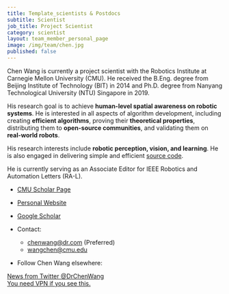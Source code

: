 ```yaml
---
title: Template_scientists & Postdocs
subtitle: Scientist
job_title: Project Scientist
category: scientist
layout: team_member_personal_page
image: /img/team/chen.jpg
published: false
---
```


Chen Wang is currently a project scientist with the Robotics Institute at Carnegie Mellon University (CMU). He received the B.Eng. degree from Beijing Institute of Technology (BIT) in 2014 and Ph.D. degree from Nanyang Technological University (NTU) Singapore in 2019.

His research goal is to achieve **human-level spatial awareness on robotic systems**. He is interested in all aspects of algorithm development, including creating **efficient algorithms**, proving their **theoretical properties**, distributing them to **open-source communities**, and validating them on **real-world robots**.

His research interests include **robotic perception, vision, and learning**.
He is also engaged in delivering simple and efficient [source code](https://github.com/wang-chen).

He is currently serving as an Associate Editor for IEEE Robotics and Automation Letters (RA-L).

- [CMU Scholar Page](https://scholars.cmu.edu/8810-chen-wang)

- [Personal Website](https://chenwang.site)

- [Google Scholar](https://scholar.google.com/citations?user=vZfmKl4AAAAJ)

- Contact:
    - <chenwang@dr.com> (Preferred)
    - <wangchen@cmu.edu>

- Follow Chen Wang elsewhere:
    <div class="sharethis-inline-follow-buttons"></div>

<a class="twitter-timeline"
        data-tweet-limit="5"
        data-theme="light"
        width="100%"
        href="https://twitter.com/DrChenWang">News from Twitter @DrChenWang<br>You need VPN if you see this.
</a>
<script async src="https://platform.twitter.com/widgets.js" charset="utf-8"></script>
